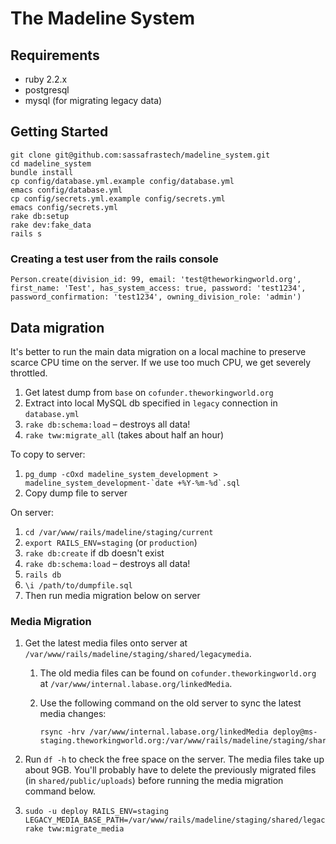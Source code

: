 # The Madeline System

## Requirements
* ruby 2.2.x
* postgresql
* mysql (for migrating legacy data)

## Getting Started
    git clone git@github.com:sassafrastech/madeline_system.git
    cd madeline_system
    bundle install
    cp config/database.yml.example config/database.yml
    emacs config/database.yml
    cp config/secrets.yml.example config/secrets.yml
    emacs config/secrets.yml
    rake db:setup
    rake dev:fake_data
    rails s

### Creating a test user from the rails console
    Person.create(division_id: 99, email: 'test@theworkingworld.org', first_name: 'Test', has_system_access: true, password: 'test1234', password_confirmation: 'test1234', owning_division_role: 'admin')

## Data migration
It's better to run the main data migration on a local machine to preserve scarce CPU time on the server. If we use too much CPU, we get severely throttled.

1. Get latest dump from `base` on `cofunder.theworkingworld.org`
2. Extract into local MySQL db specified in `legacy` connection in `database.yml`
3. `rake db:schema:load` – destroys all data!
4. `rake tww:migrate_all` (takes about half an hour)

To copy to server:

1. ``pg_dump -cOxd madeline_system_development > madeline_system_development-`date +%Y-%m-%d`.sql``
2. Copy dump file to server

On server:

1.  `cd /var/www/rails/madeline/staging/current`
2.  `export RAILS_ENV=staging` (or `production`)
3.  `rake db:create`  if db doesn't exist
4.  `rake db:schema:load` – destroys all data!
5.  `rails db`
6.  `\i /path/to/dumpfile.sql`
7.  Then run media migration below on server

### Media Migration

1.  Get the latest media files onto server at `/var/www/rails/madeline/staging/shared/legacymedia`.

    1.  The old media files can be found on `cofunder.theworkingworld.org` at `/var/www/internal.labase.org/linkedMedia`.

    2.  Use the following command on the old server to sync the latest media changes:

        ```shell
        rsync -hrv /var/www/internal.labase.org/linkedMedia deploy@ms-staging.theworkingworld.org:/var/www/rails/madeline/staging/shared/legacymedia
        ```

2.  Run `df -h` to check the free space on the server. The media files take up about 9GB. You'll probably have to delete the previously migrated files (in `shared/public/uploads`) before running the media migration command below.

3.  ```shell
    sudo -u deploy RAILS_ENV=staging LEGACY_MEDIA_BASE_PATH=/var/www/rails/madeline/staging/shared/legacymedia rake tww:migrate_media
    ```
